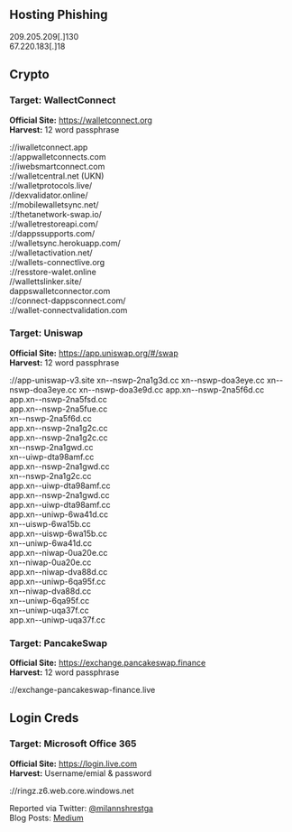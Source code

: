 
## Hosting Phishing
209.205.209[.]130  
67.220.183[.]18

## Crypto
### **Target:** WallectConnect  
**Official Site:** https://walletconnect.org  
**Harvest:** 12 word passphrase 

://iwalletconnect.app  
://appwalletconnects.com  
://iwebsmartconnect.com  
://walletcentral.net (UKN)  
://walletprotocols.live/  
//dexvalidator.online/  
://mobilewalletsync.net/  
://thetanetwork-swap.io/  
://walletrestoreapi.com/  
://dappssupports.com/  
://walletsync.herokuapp.com/  
://walletactivation.net/  
://wallets-connectlive.org  
://resstore-walet.online  
//wallettslinker.site/  
dappswalletconnector.com  
://connect-dappsconnect.com/  
://wallet-connectvalidation.com  


### **Target:** Uniswap  
**Official Site:** https://app.uniswap.org/#/swap  
**Harvest:** 12 word passphrase 

://app-uniswap-v3.site
xn--nswp-2na1g3d.cc 
xn--nswp-doa3eye.cc 
xn--nswp-doa3eye.cc 
xn--nswp-doa3e9d.cc 
app.xn--nswp-2na5f6d.cc  
app.xn--nswp-2na5fsd.cc  
app.xn--nswp-2na5fue.cc  
xn--nswp-2na5f6d.cc  
app.xn--nswp-2na1g2c.cc   
app.xn--nswp-2na1g2c.cc   
xn--nswp-2na1gwd.cc   
xn--uiwp-dta98amf.cc   
app.xn--nswp-2na1gwd.cc    
xn--nswp-2na1g2c.cc   
app.xn--uiwp-dta98amf.cc    
app.xn--nswp-2na1gwd.cc  
app.xn--uiwp-dta98amf.cc  
app.xn--uniwp-6wa41d.cc   
xn--uiswp-6wa15b.cc   
app.xn--uiswp-6wa15b.cc    
xn--uniwp-6wa41d.cc    
app.xn--niwap-0ua20e.cc    
xn--niwap-0ua20e.cc   
app.xn--niwap-dva88d.cc    
app.xn--uniwp-6qa95f.cc  
xn--niwap-dva88d.cc  
xn--uniwp-6qa95f.cc  
xn--uniwp-uqa37f.cc   
app.xn--uniwp-uqa37f.cc  



### **Target:** PancakeSwap  
**Official Site:** https://exchange.pancakeswap.finance  
**Harvest:** 12 word passphrase 

://exchange-pancakeswap-finance.live

## Login Creds
### **Target:** Microsoft Office 365  
**Official Site:** https://login.live.com  
**Harvest:** Username/emial & password  

://ringz.z6.web.core.windows.net

Reported via Twitter: [@milannshrestga](https://twitter.com/milannshrestga)  
Blog Posts: [Medium](https://milannshrestha.medium.com)

